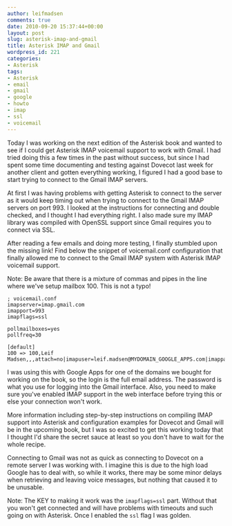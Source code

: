 ```yaml
---
author: leifmadsen
comments: true
date: 2010-09-20 15:37:44+00:00
layout: post
slug: asterisk-imap-and-gmail
title: Asterisk IMAP and Gmail
wordpress_id: 221
categories:
- Asterisk
tags:
- Asterisk
- email
- gmail
- google
- howto
- imap
- ssl
- voicemail
---
```


Today I was working on the next edition of the Asterisk book and wanted to see if I could get Asterisk IMAP voicemail support to work with Gmail. I had tried doing this a few times in the past without success, but since I had spent some time documenting and testing against Dovecot last week for another client and gotten everything working, I figured I had a good base to start trying to connect to the Gmail IMAP servers.

At first I was having problems with getting Asterisk to connect to the server as it would keep timing out when trying to connect to the Gmail IMAP servers on port 993. I looked at the instructions for connecting and double checked, and I thought I had everything right. I also made sure my IMAP library was compiled with OpenSSL support since Gmail requires you to connect via SSL.

After reading a few emails and doing more testing, I finally stumbled upon the missing link! Find below the snippet of voicemail.conf configuration that finally allowed me to connect to the Gmail IMAP system with Asterisk IMAP voicemail support.

Note: Be aware that there is a mixture of commas and pipes in the line where we've setup mailbox 100. This is not a typo!

```
; voicemail.conf
imapserver=imap.gmail.com
imapport=993
imapflags=ssl

pollmailboxes=yes
pollfreq=30

[default]
100 => 100,Leif Madsen,,,attach=no|imapuser=leif.madsen@MYDOMAIN_GOOGLE_APPS.com|imappassword=my_secret_password
```

I was using this with Google Apps for one of the domains we bought for working on the book, so the login is the full email address. The password is what you use for logging into the Gmail interface. Also, you need to make sure you've enabled IMAP support in the web interface before trying this or else your connection won't work.

More information including step-by-step instructions on compiling IMAP support into Asterisk and configuration examples for Dovecot and Gmail will be in the upcoming book, but I was so excited to get this working today that I thought I'd share the secret sauce at least so you don't have to wait for the whole recipe.

Connecting to Gmail was not as quick as connecting to Dovecot on a remote server I was working with. I imagine this is due to the high load Google has to deal with, so while it works, there may be some minor delays when retrieving and leaving voice messages, but nothing that caused it to be unusable.

Note: The KEY to making it work was the `imapflags=ssl` part. Without that you won't get connected and will have problems with timeouts and such going on with Asterisk. Once I enabled the `ssl` flag I was golden.
